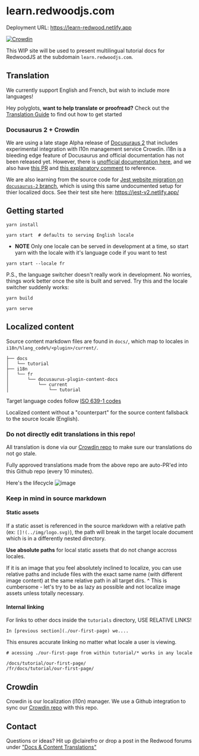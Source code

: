 # learn.redwoodjs.com

Deployment URL: https://learn-redwood.netlify.app

[![Crowdin](https://badges.crowdin.net/learn-redwoodjs/localized.svg)](https://crowdin.com/project/learn-redwoodjs)

This WIP site will be used to present multilingual tutorial docs for RedwoodJS at the subdomain `learn.redwoodjs.com`.

## Translation

We currently support English and French, but wish to include more languages!

Hey polyglots, **want to help translate or proofread?** Check out the [Translation Guide](./README_TRANSLATION_GUIDE.md) to find out how to get started

### Docusaurus 2 + Crowdin

We are using a late stage Alpha release of [Docusuraus 2](https://v2.docusaurus.io/docs/next/) that includes experimental integration with l10n management service Crowdin. i18n is a bleeding edge feature of Docusaurus and official documentation has not been released yet. However, there is [unofficial documentation here](https://deploy-preview-4014--docusaurus-2.netlify.app/classic/docs/next/i18n/introduction/), and we also have [this PR](https://github.com/facebook/docusaurus/pull/3325) and [this explanatory comment](https://github.com/facebook/docusaurus/issues/3317#issuecomment-742589241) to reference.

We are also learning from the source code for [Jest website migration on `docusaurus-2` branch](https://github.com/jest-website-migration/jest/tree/docusaurus-2/website-v2), which is using this same undocumented setup for thier localized docs. See their test site here: https://jest-v2.netlify.app/

## Getting started

```
yarn install

yarn start  # defaults to serving English locale
```

- **NOTE** Only one locale can be served in development at a time, so start yarn with the locale with it's language code if you want to test

```
yarn start --locale fr
```

P.S., the language switcher doesn't really work in development. No worries, things work better once the site is built and served. Try this and the locale switcher suddenly works:

```
yarn build

yarn serve
```

## Localized content

Source content markdown files are found in `docs/`, which map to locales in `i18n/%lang_code%/<plugin>/current/`.

```
├── docs
│   └── tutorial
├── i18n
│   └── fr
│       └── docusaurus-plugin-content-docs
│           └── current
│               └── tutorial
```

Target language codes follow [ISO 639-1 codes](https://en.wikipedia.org/wiki/List_of_ISO_639-1_codes)

Localized content without a "counterpart" for the source content fallsback to the source locale (English).

### Do not directly edit translations in this repo!

All translation is done via our [Crowdin repo](https://crowdin.com/project/learn-redwoodjs) to make sure our translations do not go stale.

Fully approved translations made from the above repo are auto-PR'ed into this Github repo (every 10 minutes).

Here's the lifecycle
![image](https://user-images.githubusercontent.com/9841162/105461058-8b062f00-5c41-11eb-94e4-4fa7e8dc397b.png)

### Keep in mind in source markdown

#### Static assets

If a static asset is referenced in the source markdown with a relative path (ex: `[]!(../img/logo.svg)`), the path will break in the target locale document which is in a differently nested directory.

**Use absolute paths** for local static assets that do not change accross locales.

If it is an image that you feel absolutely inclined to localize, you can use relative paths and include files with the exact same name (with different image content) at the same relative path in all target dirs.
^ This is cumbersome - let's try to be as lazy as possible and not localize image assets unless totally necessary.

#### Internal linking

For links to other docs inside the `tutorials` directory, USE RELATIVE LINKS!

```
In [previous section](./our-first-page) we....
```

This ensures accurate linking no matter what locale a user is viewing.

```
# acessing ./our-first-page from within tutorial/* works in any locale

/docs/tutorial/our-first-page/
/fr/docs/tutorial/our-first-page/
```

## Crowdin

Crowdin is our localization (l10n) manager. We use a Github integration to sync our [Crowdin repo](https://crowdin.com/project/learn-redwoodjs) with this repo.

## Contact

Questions or ideas? Hit up @clairefro or drop a post in the Redwood forums under ["Docs & Content Translations"](https://community.redwoodjs.com/c/translations/10)
